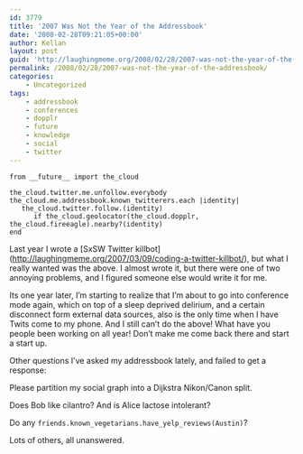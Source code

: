 ```yaml
---
id: 3779
title: '2007 Was Not the Year of the Addressbook'
date: '2008-02-28T09:21:05+00:00'
author: Kellan
layout: post
guid: 'http://laughingmeme.org/2008/02/28/2007-was-not-the-year-of-the-addressbook/'
permalink: /2008/02/28/2007-was-not-the-year-of-the-addressbook/
categories:
    - Uncategorized
tags:
    - addressbook
    - conferences
    - dopplr
    - future
    - knowledge
    - social
    - twitter
---
```


```
from __future__ import the_cloud

the_cloud.twitter.me.unfollow.everybody
the_cloud.me.addressbook.known_twitterers.each |identity|
   the_cloud.twitter.follow.(identity) 
      if the_cloud.geolocator(the_cloud.dopplr, the_cloud.fireeagle).nearby?(identity)
end

```

Last year I wrote a \[SxSW Twitter killbot\](http://laughingmeme.org/2007/03/09/coding-a-twitter-killbot/), but what I really wanted was the above. I almost wrote it, but there were one of two annoying problems, and I figured someone else would write it for me.

Its one year later, I’m starting to realize that I’m about to go into conference mode again, which on top of a sleep deprived delirium, and a certain disconnect form external data sources, also is the only time when I have Twits come to my phone. And I still can’t do the above! What have you people been working on all year! Don’t make me come back there and start a start up.

Other questions I’ve asked my addressbook lately, and failed to get a response:

Please partition my social graph into a Dijkstra Nikon/Canon split.

Does Bob like cilantro? And is Alice lactose intolerant?

Do any `friends.known_vegetarians.have_yelp_reviews(Austin)`?

Lots of others, all unanswered.